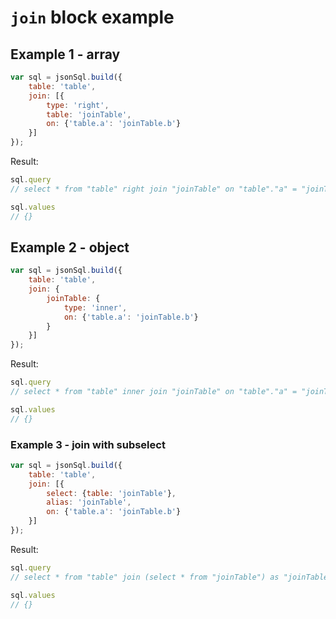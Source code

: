 # `join` block example

## Example 1 - array

``` js
var sql = jsonSql.build({
    table: 'table',
    join: [{
        type: 'right',
        table: 'joinTable',
        on: {'table.a': 'joinTable.b'}
    }]
});
```

Result:

``` js
sql.query
// select * from "table" right join "joinTable" on "table"."a" = "joinTable"."b";

sql.values
// {}
```

## Example 2 - object

``` js
var sql = jsonSql.build({
    table: 'table',
    join: {
        joinTable: {
            type: 'inner',
            on: {'table.a': 'joinTable.b'}
        }
    }]
});
```

Result:

``` js
sql.query
// select * from "table" inner join "joinTable" on "table"."a" = "joinTable"."b";

sql.values
// {}
```

### Example 3 - join with subselect

``` js
var sql = jsonSql.build({
    table: 'table',
    join: [{
        select: {table: 'joinTable'},
        alias: 'joinTable',
        on: {'table.a': 'joinTable.b'}
    }]
});
```

Result:

``` js
sql.query
// select * from "table" join (select * from "joinTable") as "joinTable" on "table"."a" = "joinTable"."b";

sql.values
// {}
```
